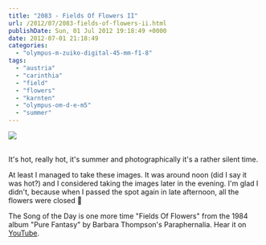 ```yaml
---
title: "2083 - Fields Of Flowers II"
url: /2012/07/2083-fields-of-flowers-ii.html
publishDate: Sun, 01 Jul 2012 19:18:49 +0000
date: 2012-07-01 21:18:49
categories: 
  - "olympus-m-zuiko-digital-45-mm-f1-8"
tags: 
  - "austria"
  - "carinthia"
  - "field"
  - "flowers"
  - "karnten"
  - "olympus-om-d-e-m5"
  - "summer"
---
```

<div class="container">
<div class="center"><a target="_blank" href="https://d25zfm9zpd7gm5.cloudfront.net/1200x1200/2012/20120701_100822_lr.jpg"><img src="https://d25zfm9zpd7gm5.cloudfront.net/0600x0600/2012/20120701_100822_lr.jpg" /></a></div>
</div>
<br />

It's hot, really hot, it's summer and photographically it's a rather silent time. 

<a target="_blank" href="https://d25zfm9zpd7gm5.cloudfront.net/1200x1200/2012/20120701_100905_lr.jpg"><img style="margin: 0pt 10px 0pt 0px; float: left;" src="https://d25zfm9zpd7gm5.cloudfront.net/0150x0150/2012/20120701_100905_lr.jpg" alt="" border="0" /></a> At least I managed to take these images. It was around noon (did I say it was hot?) and I considered taking the images later in the evening. I'm glad I didn't, because when I passed the spot again in late afternoon, all the flowers were closed 🙂

 

The Song of the Day is one more time "Fields Of Flowers" from the 1984 album "Pure Fantasy" by Barbara Thompson's Paraphernalia. Hear it on <a href="http://www.youtube.com/watch?v=Oe10cpnYdGo" target="_blank">YouTube</a>.


